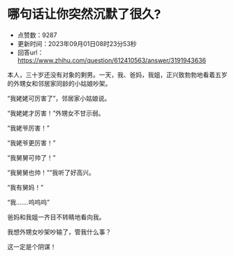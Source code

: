 # 哪句话让你突然沉默了很久?
- 点赞数：9287
- 更新时间：2023年09月01日08时23分53秒
- 回答url：https://www.zhihu.com/question/612410563/answer/3191943636
<body>
 <p data-pid="ee7leauu">本人，三十岁还没有对象的剩男。一天，我、爸妈，我姐，正兴致勃勃地看着五岁的外甥女和邻居家同龄的小姑娘吵架。</p>
 <p data-pid="3m9FmwJA">“我姥姥可厉害了”，邻居家小姑娘说。</p>
 <p data-pid="7hjl4KC6">“我姥姥才厉害！”外甥女不甘示弱。</p>
 <p data-pid="mTj2sCiz">“我姥爷厉害！”</p>
 <p data-pid="SJhIFuKM">“我姥爷更厉害！”</p>
 <p data-pid="GEyJi2jg">“我舅舅可帅了！”</p>
 <p data-pid="Xnq2ms5G">“我舅舅也帅！”“我听了好高兴。</p>
 <p data-pid="igGOtjRV">“我有舅妈！”</p>
 <p data-pid="cxUzMza5">“我.......呜呜呜”</p>
 <p data-pid="vJwdN0Wb">爸妈和我姐一齐目不转睛地看向我。</p>
 <p data-pid="4N29Yrgo">我想外甥女吵架吵输了，管我什么事？</p>
 <p data-pid="Piuo0FY5">这一定是个阴谋！</p>
</body>